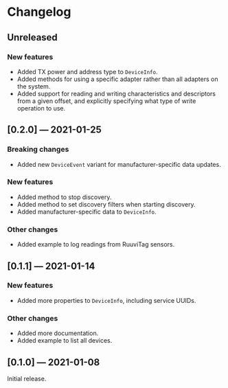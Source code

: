 # Changelog

## Unreleased

### New features

- Added TX power and address type to `DeviceInfo`.
- Added methods for using a specific adapter rather than all adapters on the system.
- Added support for reading and writing characteristics and descriptors from a given offset, and
  explicitly specifying what type of write operation to use.

## [0.2.0] — 2021-01-25

### Breaking changes

- Added new `DeviceEvent` variant for manufacturer-specific data updates.

### New features

- Added method to stop discovery.
- Added method to set discovery filters when starting discovery.
- Added manufacturer-specific data to `DeviceInfo`.

### Other changes

- Added example to log readings from RuuviTag sensors.

## [0.1.1] — 2021-01-14

### New features

- Added more properties to `DeviceInfo`, including service UUIDs.

### Other changes

- Added more documentation.
- Added example to list all devices.

## [0.1.0] — 2021-01-08

Initial release.
